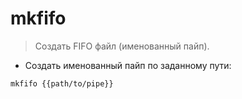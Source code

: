 # mkfifo

> Создать FIFO файл (именованный пайп).

- Создать именованный пайп по заданному пути:

`mkfifo {{path/to/pipe}}`
